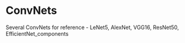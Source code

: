 # ConvNets
Several ConvNets for reference - 
LeNet5, AlexNet, VGG16, ResNet50, EfficientNet_components
